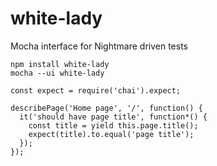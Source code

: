 # white-lady
Mocha interface for Nightmare driven tests

```
npm install white-lady
mocha --ui white-lady
```

```
const expect = require('chai').expect;

describePage('Home page', '/', function() {
  it('should have page title', function*() {
    const title = yield this.page.title();
    expect(title).to.equal('page title');
  });
});
```
